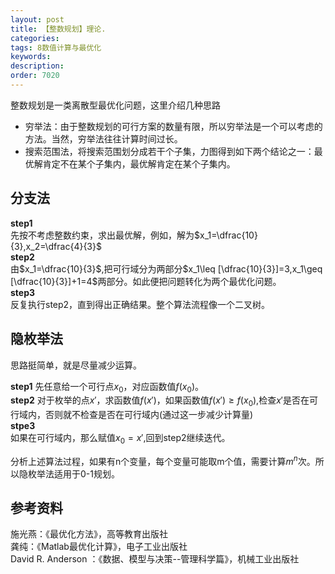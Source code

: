 ```yaml
---
layout: post
title: 【整数规划】理论.
categories:
tags: 8数值计算与最优化
keywords:
description:
order: 7020
---
```

整数规划是一类离散型最优化问题，这里介绍几种思路

- 穷举法：由于整数规划的可行方案的数量有限，所以穷举法是一个可以考虑的方法。当然，穷举法往往计算时间过长。
- 搜索范围法，将搜索范围划分成若干个子集，力图得到如下两个结论之一：最优解肯定不在某个子集内，最优解肯定在某个子集内。


## 分支法
**step1**  
先按不考虑整数约束，求出最优解，例如，解为$x_1=\dfrac{10}{3},x_2=\dfrac{4}{3}$  
**step2**  
由$x_1=\dfrac{10}{3}$,把可行域分为两部分$x_1\leq [\dfrac{10}{3}]=3,x_1\geq [\dfrac{10}{3}]+1=4$两部分。如此便把问题转化为两个最优化问题。  
**step3**  
反复执行step2，直到得出正确结果。整个算法流程像一个二叉树。  

## 隐枚举法
思路挺简单，就是尽量减少运算。  

**step1**
先任意给一个可行点$x_0$，对应函数值$f(x_0)$。  
**step2**
对于枚举的点$x'$，求函数值$f(x')$，如果函数值$f(x')\geq f(x_0)$,检查$x'$是否在可行域内，否则就不检查是否在可行域内(通过这一步减少计算量)  
**stpe3**  
如果在可行域内，那么赋值$x_0=x'$,回到step2继续迭代。  


分析上述算法过程，如果有n个变量，每个变量可能取m个值，需要计算$m^n$次。所以隐枚举法适用于0-1规划。

## 参考资料
施光燕：《最优化方法》，高等教育出版社  
龚纯：《Matlab最优化计算》，电子工业出版社  
David R. Anderson ：《数据、模型与决策--管理科学篇》，机械工业出版社  
